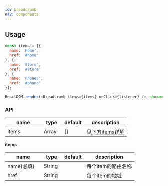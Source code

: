```yaml
---
id: breadcrumb
nav: components
---
```


## Usage
```js
const items = [{
  name: 'Home',
  href: '#home'
}, {
  name: 'Store',
  href: '#store'
}, {
  name: 'Phones',
  href: '#phone'
}];

ReactDOM.render(<Breadcrumb items={items} onClick={listener} />, document);
```

### API

<table id="api">
  <thead>
    <tr>
      <th style="width: 100px;">name</th>
      <th style="width: 50px;">type</th>
      <th style="width: 50px;">default</th>
      <th>description</th>
    </tr>
  </thead>
  <tbody>
    <tr>
      <td>items</td>
      <td>Array</td>
      <td>[]</td>
      <td><a href="#items">见下方items详解</a></td>
    </tr>
  </tbody>
</table>

**items**

<table id="items">
  <thead>
    <tr>
      <th style="width: 100px;">name</th>
      <th style="width: 50px;">type</th>
      <th style="width: 50px;">default</th>
      <th>description</th>
    </tr>
  </thead>
  <tbody>
    <tr>
      <td>name(必填)</td>
      <td>String</td>
      <td></td>
      <td>每个item的路由名称</td>
    </tr>
    <tr>
      <td>href</td>
      <td>String</td>
      <td></td>
      <td>每个item的地址</td>
    </tr>
  </tbody>
</table>